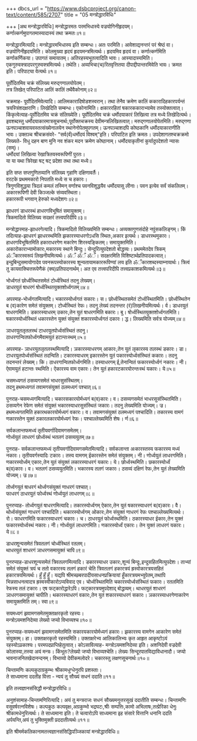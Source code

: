 +++
dbcs_url = "https://www.dsbcproject.org/canon-text/content/585/2707"
title = "05  मन्त्रोद्धारविधिः"

+++
[अथ मन्त्रोद्धारविधिः]
मन्त्रोद्धारमतः परमभिधास्ये वज्रयोगिनीहृदयम्।  
कर्णात्कर्णमुपागतमास्यादास्यं तथा क्रमतः॥१॥

मन्त्रोद्धारमित्यादि। मन्त्रोद्धारमभिधास्य इति सम्बन्धः। अतः परमिति। आवेशाद्यनन्तरं परं श्रेष्ठं वा। वज्रयोगिनीहृदयमिति। कोलमुख्या हृदयं हृदयमन्त्रमित्यर्थः। हृदयमिव हृदयं वा। कर्णात्कर्णमिति कर्णाकर्णिकया। उपागतं समायातम्। अतिरहस्यभूतत्वादिति भावः। आस्यादास्यमिति। एकगुरुवक्त्रादपरगुरुवक्त्रमित्यर्थः। तथेति। अव्यभिचा(च)रितवृत्तितया दीपाद्दीपान्तरमिवेति भावः। क्रमत इति। परिपाट्या वेत्यर्थः॥१॥

पूर्वोदितमिव चक्रं संलिख्य मरुद्गणालयोपेतम्।  
तत्र लिखेत् परिपाटित आलिं कालिं तथैवैकोनाम्॥२॥

चक्रमाह- पूर्वोदितमिवेत्यादि। आलिमकारादिषोडशस्वरान्। तथा तेनैव क्रमेण कालिं ककारादिहकारपर्यन्तं त्रयस्त्रिंशदक्षराणि। लिखेदिति सम्बन्धः। एकोनामिति। क्षकाररहितां षकारककाराभ्यामेव तस्योक्तत्वात्। किंकृत्वेत्याह-पूर्वोदितमिव चक्रं संलिख्येति। पूर्वोदितमिव चक्रं धर्मोदयाकारं लिखित्वा तत्र मध्ये लिखेदित्यर्थः। इवशब्दस्तु धर्मोदयाकारमात्रसूचनार्थः,पूर्वोक्तचक्रस्य देवीमन्त्रलिखितत्वात्। मरुद्गणालयोपेतमिति। मरुद्गणा ऊनपञ्चाशवायवस्तत्संख्येनालयेन स्थानेनोपेतमुपगतम्। ऊनपञ्चाशदपि कोष्ठकानि धर्मोदयाकाराणीति भावः। उक्तञ्च श्रीचक्रसंवरे- "सर्व(र्वं)धर्मोदयं विश्वम्"इति। परिपाटित इति क्रमतः। उपदेशागतश्चक्रक्रमो लिख्यते-
विधु दहन बाण मुनि नव शंकर मदन क्रमेण कोष्ठानाम्। धर्मोदयाकृतीनां कुर्यादुपदेशतो न्यासः (सम्)।  
धर्मोदयां लिखित्वा रेखात्रितयस्वरूपिणीं पुरतः।  
या या यथा त्रिरेखा षट् षट् प्रदेशा तथा तथा मध्ये॥

इति सप्त सप्तगुणितव्यानि संलिख्य गृहाणि दक्षिणावर्तैः।  
वरटके प्रथममकारो निपतति मध्ये स च हकारः।  
त्रिगुणविशुद्धया त्रिदलं कमलं तस्मिन् वर्णाश्च पवनविशुद्धयैव धर्मोदयासु लीनाः। पवन इत्येव सर्वं संकलितम्।  
अकाररूपिणी देवी किञ्जल्के संव्यवस्थिता।  
हकाररूपी भगवान् हेरुको मध्यदेशगः॥२॥

झाधरगं डाधरस्थं हाधरगविभूषितं समायुक्तम्।  
त्रिकमादितो विलिख्य सदक्षरं तत्त्वपरिदीपि॥३॥

मन्त्रोद्धारमाह-झाधरगेत्यादि। त्रिकमादितो विलिख्यमिति सम्बन्धः। अव्यक्तगुणसंदोहे नपुंसकलिङ्गम्। किं तदित्याह-झाधरगं झाधरस्थमिति झकारस्याधरगोऽधसि स्थितः,अकार इत्यर्थः। डाधरस्थमुकारः। हाधरगविभूषितमिति हकाराधरगेण मकारेण शिरस्यङ्कितम्। समायुक्तमिति। अकारोकाराभ्यामोकारः,मकारस्य स्थाने बिन्दुः। सेन्दुरित्युपदेशतो बोद्धव्यः। प्रथममेतदेव त्रिकम् ॐँकारस्वरूपं लिखनीयमित्यर्थः। ॐँ ॐँ ॐँ। सदक्षरमिति विशिष्टार्थप्रतिपादकत्वात्। इन्दुबिन्दुसमायोगादेव पवनरूपस्योकारस्य शून्यतायामकाररूपिण्यां लय इति ॐँकारशब्दस्याम्नायार्थः। त्रित्वं तु कायवाक्चित्तरूपेणैकं (क्य)प्रतिपादनार्थम्। अत एव तत्त्वपरिदीपि तत्त्वप्रकाशकमित्यर्थः॥३॥

भोर्ध्वगतं छोर्ध्वस्थितसमेतं टोर्ध्वस्थितं तदनु लेख्यम्।  
डाधरयुतं षाधरगं षोर्ध्वस्थितयुक्तशोर्ध्वगतम्॥४॥

अपरमाह-भोर्ध्वगतमित्यादि। भकारस्योर्ध्वगतं सकारः। स। छोर्ध्वस्थितसमेतं टोर्ध्वस्थितमिति। छोर्ध्वस्थितेन ब (व)कारेण समेतं संयुक्तम्। टोर्ध्वस्थितं रेफः। तदनु लेख्यं तदनन्तर (रं)लिखनीयमित्यर्थः। र्व। डाधरयुतं षाधरगमिति। डकारस्याधरम् उकारः,तेन युतं षाधरगमिति बकारः। बु। षोर्ध्वस्थितयुक्तशोर्ध्वगतमिति। षकारस्योर्ध्वस्थितं धकारस्तेन युक्तं संयुक्तं शकारस्योर्ध्वगतं दकारः। द्ध। लिख्यमिति सर्वत्र योज्यम्॥४॥

ञाधरयुतलृतलस्थं टाधरयुतपोर्ध्वसंस्थितं तदनु।  
ठाधरगान्वितफोर्ध्वगमैवामयुतं हटान्तःस्थम्॥५॥

अपरमाह- ञाधरयुतलृतलस्थमित्यादि। ञकारस्याधरगम् आकारः,तेन युतं लृकारस्य तलस्थं डकारः। डा। टाधरयुतपोर्ध्वसंस्थितं तदन्विति। टकारस्याधरम् इकारस्तेन युतं पकारस्योर्ध्वसंस्थितं ककारः। तदनु तदनन्तरं लेख्यम्। कि। ठाधरगान्वितफोर्ध्वगमिति। ठस्याधरगम् ई,तेनान्वितं फकारस्योर्ध्वगं नकारः। नी। ऐवामयुतं हटान्तः स्थमिति। ऐकारस्य वाम एकारः। तेन युतं हकारटकारयोरन्तःस्थं यकारः। ये॥५॥

चसमध्यगतं ठसव्यगसमेतं भाधरसुसंस्थितम्।  
तदनु हथमध्यगतं तवामगसंयुक्तं ठलमध्यगं पश्चात्॥६॥

पुनराह-चसमध्यगमित्यादि। चकारसकारयोर्मध्यगं ब(व)कारः। व। ठसव्यगसमेतं भाधरसुसंस्थितमिति। ठसव्यगेन रेफेण समेतं संयुक्तं भकारस्याधरसुसंस्थितं जकारः। तदनु लेख्यमिति योज्यम्। ज्र। हथमध्यगतमिति हकारथकारयोर्मध्यगं वकारः। व। तवामगसंयुक्तं ठलमध्यगं पश्चादिति। तकारस्य वामगं णकारस्तेन युक्तं ठकारलकारयोर्मध्यगं रेफः। पश्चाल्लेख्यमिति शेषः। र्ण॥६॥

सर्वकलान्तफमध्यं तृतीयवर्गादिवामगसमेतम्।  
णोर्ध्वयुतं लाधरगं छोर्ध्वस्थं भतलगं ठसव्ययुतम्॥७॥

पुनराह- सर्वकलान्तफमध्यं तृतीयवर्गादिवामगसमेतमित्यादि। सर्वकलान्ता अःकारस्तस्य फकारस्य मध्यं नकारः। तृतीयवर्गस्यादिः टकारः। तस्य वामगम् ईकारस्तेन समेतं संयुक्तम्। नी। णोर्ध्वयुतं लाधरगमिति। णकारस्योर्ध्वम् एकारः,तेन युतं संयुक्तं लकारस्याधरगं यकारः। ये। छोर्ध्वस्थमिति। छकारस्योर्ध्वं ब(व)कारः। व। भतलगं ठसव्ययुतमिति। भकारस्य तलगं जकारः। ठसव्यं दक्षिणं रेफः,तेन युतं लेख्यमिति योज्यम्। ज्र॥७॥

तोर्ध्वगयुतं षाधरगं थोर्ध्वगसंयुक्तं णाधरगं पश्चात्।  
फाधरगं ठाधरयुतं फोर्ध्वस्थं णोर्ध्वयुतं लाधरगम्॥८॥

पुनरप्याह- तोर्ध्वगयुतं षाधरगमित्यादि। तकारस्योर्ध्वगम् ऐकारः,तेन युतं षकारस्याधरगं ब(व)कारः। वै। थोर्ध्वसंयुक्तं णाधरगं पश्चादिति। थकारस्योर्ध्वगम् ओकारः,तेन संयुक्तं णाधरगं रेफः पश्चाल्लेख्यमित्यर्थः। रो। फाधरगमिति फकारस्याधरगं चकारः। च। ठाधरयुतं फोर्ध्वस्थमिति। ठकारस्याधर ईकारः,तेन युक्तं फकारस्योर्ध्वस्थं नकारः। नी। णोर्ध्वयुतं लाधरगमिति। णकारस्योर्ध्वं एकारः। तेन युक्तं लाधरगं यकारः। ये॥८॥

डाधरशून्यसमेतं त्रिवतलगं चोर्ध्वस्थितं रतलम्।  
थाधरयुतं शाधरगं ञाधरगसमायुक्तं चापि॥९॥

पुनरप्याह-डाधरशून्यसमेतं त्रिवतलगमित्यादि। डकारस्याधर उकारः,शून्यं बिन्दुः,इन्दुसहितमित्युपदेशः। ताभ्यां समेतं संयुक्तं त्रयं च ततो वकारस्य तलगं हकारं चेति त्रिवतलगं हकारत्रयं ह्रस्वोकारत्रयसहितं हकारत्रयमित्यर्थः। हुँ हुँ हुँ। यद्यपि श्रीमच्छबरपादीयसाधनप्रक्रियायां हूँकारत्रयमभ्युपेतम्,तथापि भिन्नसाधनत्वादत्र ह्रस्वस्वीकारोऽप्यविवाद एव। चोर्ध्वस्थितमिति चकारस्योर्ध्वसंस्थितं फकारः। रतलमिति रेफस्य तलं टकारः। एष फट्कारोद्धारेऽपि। फट्कारत्रयमुपदेशाद् बोद्धव्यम्। थाधरयुतं शाधरगं ञाधरगसमायुक्तं चापीति। थकारस्याधरगं वकारः,तेन युतं शकारस्याधरगं सकारः। ञकारस्याधरगेणाकारेण समायुक्तमिति तम्। स्वा॥९॥

सयमध्यगं झवामगसमेतमुक्ताक्षरकृतो रहस्यः।  
मन्त्रोऽयमशनिदेव्या लेख्यो जप्यो विभाव्यश्च॥१०॥

पुनरप्याह-सयमध्यगं झवामगसमेतमिति सकारयकारयोर्मध्यगं हकारः। झकारस्य वामगेन आकारेण समेतं संयुक्तम्। हा। उक्ताक्षरकृतो रहस्यमिति। उक्ताक्षरेभ्य आलिकालिभ्यः कृत आहृत आकृष्टोऽयं रहस्योऽप्रकाश्यः। परमपदप्राप्तिहेतुत्वात्। कोऽसावित्याह- मन्त्रोऽयमशनिदेव्या इति। अशनिदेवी वज्रदेवी कोलास्या,तस्या अयं मन्त्रः। किंभूतः?लेख्यो जप्यो विभाव्यश्चेति। लेख्यः सिन्दूरपातविद्याविधानादौ। जप्यो भावनाजनितखेदानन्दनम्। विभाव्यो देवीकमलोदरे। चकारस्तु लक्षणसूचनार्थः॥१०॥

चिन्तामणिः कल्पकुठाग्रकुम्भः
श्रीकामधुग्धेनुरपि प्रशस्ताः।  
ते साध्यमाना ददतीह वित्ता -
न्ययं तु सौख्यं सधनं ददाति॥११॥

इति तत्त्वज्ञानसंसिद्धौ मन्त्रोद्धारविधिः॥

अनुशंसामाह-चिन्तामणिरित्यादि। अयं तु मन्त्रराजः सधनं सौख्यमनुत्तरसुखं ददातीति सम्बन्धः। चिन्तामणिः वसुवर्षरत्नविशेषः। कल्पकुठः कल्पवृक्षः,अग्रकुम्भो भद्रघटः,श्रीः सम्पत्तिः,कामो अभिलाषः,तत्प्रेरिका धेनुः श्रीकामधेनुरित्यर्थः। ते साध्यमाना इति। ते चत्वारोऽपि साध्यमाना इह संसारे वित्तानि धनानि ददति अर्पयन्ति,अयं तु भुक्तिमुक्ती प्रददातीत्यर्थः॥११॥

इति श्रीमर्मकलिकानामतत्त्वज्ञानसंसिद्धिपञ्जिकायां मन्त्रोद्धारविधिः॥

